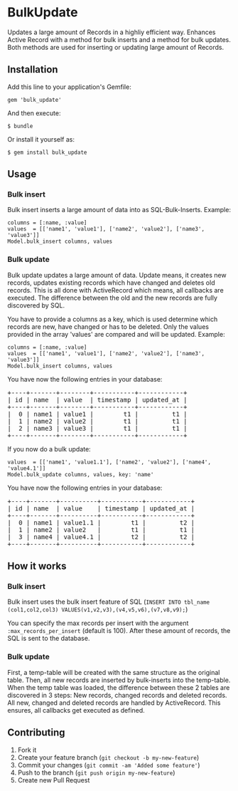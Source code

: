 # BulkUpdate

Updates a large amount of Records in a highliy efficient way.
Enhances Active Record with a method for bulk inserts and a method for bulk updates. Both methods are used for inserting or updating large amount of Records.

## Installation

Add this line to your application's Gemfile:

    gem 'bulk_update'

And then execute:

    $ bundle

Or install it yourself as:

    $ gem install bulk_update

## Usage

### Bulk insert

Bulk insert inserts a large amount of data into as SQL-Bulk-Inserts. Example:

    columns = [:name, :value]
    values  = [['name1', 'value1'], ['name2', 'value2'], ['name3', 'value3']]
    Model.bulk_insert columns, values

### Bulk update

Bulk update updates a large amount of data. Update means, it creates new records, updates existing records which have changed and deletes old records. This is all done with ActiveRecord which means, all callbacks are executed. The difference between the old and the new records are fully discovered by SQL.

You have to provide a columns as a key, which is used determine which records are new, have changed or has to be deleted. Only the values provided in the array 'values' are compared and will be updated. Example:

    columns = [:name, :value]
    values  = [['name1', 'value1'], ['name2', 'value2'], ['name3', 'value3']]
    Model.bulk_insert columns, values

You have now the following entries in your database:
<pre>
+----+-------+--------+-----------+------------+
| id | name  | value  | timestamp | updated_at |
+----+-------+--------+-----------+------------+
|  0 | name1 | value1 |        t1 |         t1 |
|  1 | name2 | value2 |        t1 |         t1 |
|  2 | name3 | value3 |        t1 |         t1 |
+----+-------+--------+-----------+------------+
</pre>

If you now do a bulk update:

    values  = [['name1', 'value1.1'], ['name2', 'value2'], ['name4', 'value4.1']]
    Model.bulk_update columns, values, key: 'name'

You have now the following entries in your database:
<pre>
+----+-------+----------+-----------+------------+
| id | name  | value    | timestamp | updated_at |
+----+-------+----------+-----------+------------+
|  0 | name1 | value1.1 |        t1 |         t2 |
|  1 | name2 | value2   |        t1 |         t1 |
|  3 | name4 | value4.1 |        t2 |         t2 |
+----+-------+----------+-----------+------------+
</pre>

## How it works

### Bulk insert

Bulk insert uses the bulk insert feature of SQL (`INSERT INTO tbl_name (col1,col2,col3) VALUES(v1,v2,v3),(v4,v5,v6),(v7,v8,v9);`)

You can specify the max records per insert with the argument `:max_records_per_insert` (default is 100). After these amount of records, the SQL is sent to the database.

### Bulk update

First, a temp-table will be created with the same structure as the original table. Then, all new records are inserted by bulk-inserts into the temp-table.
When the temp table was loaded, the difference between these 2 tables are discovered in 3 steps: New records, changed records and deleted records.
All new, changed and deleted records are handled by ActiveRecord. This ensures, all callbacks get executed as defined.

## Contributing

1. Fork it
2. Create your feature branch (`git checkout -b my-new-feature`)
3. Commit your changes (`git commit -am 'Added some feature'`)
4. Push to the branch (`git push origin my-new-feature`)
5. Create new Pull Request
